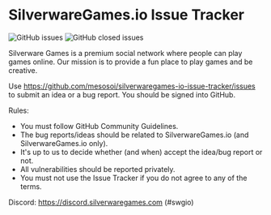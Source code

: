 # SilverwareGames.io Issue Tracker

![GitHub issues](https://img.shields.io/github/issues/mesosoi/silverwaregames-io-issue-tracker)
![GitHub closed issues](https://img.shields.io/github/issues-closed/mesosoi/silverwaregames-io-issue-tracker)


Silverware Games is a premium social network where people can play games online. Our mission is to provide a fun place to play games and be creative.

Use https://github.com/mesosoi/silverwaregames-io-issue-tracker/issues to submit an idea or a bug report. You should be signed into GitHub.

Rules:
* You must follow GitHub Community Guidelines.
* The bug reports/ideas should be related to SilverwareGames.io (and SilverwareGames.io only).
* It's up to us to decide whether (and when) accept the idea/bug report or not.
* All vulnerabilities should be reported privately.
* You must not use the Issue Tracker if you do not agree to any of the terms.

Discord: https://discord.silverwaregames.com (#swgio)
